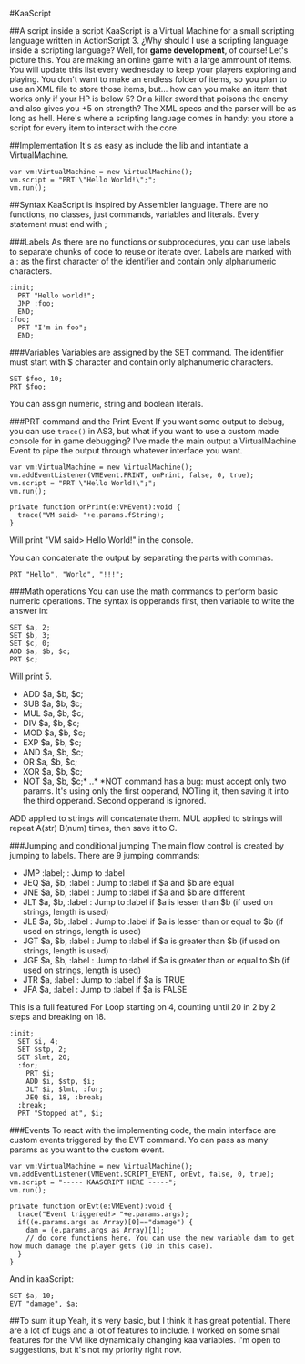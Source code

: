 #KaaScript

##A script inside a script
KaaScript is a Virtual Machine for a small scripting language written in ActionScript 3.
¿Why should I use a scripting language inside a scripting language? Well, for **game development**, of course!
Let's picture this. You are making an online game with a large ammount of items. You will update this list every wednesday to keep your players exploring and playing. You don't want to make an endless folder of items, so you plan to use an XML file to store those items, but... how can you make an item that works only if your HP is below 5? Or a killer sword that poisons the enemy and also gives you +5 on strength? The XML specs and the parser will be as long as hell. Here's where a scripting language comes in handy: you store a script for every item to interact with the core.

##Implementation
It's as easy as include the lib and intantiate a VirtualMachine.
```AS3
var vm:VirtualMachine = new VirtualMachine();
vm.script = "PRT \"Hello World!\";";
vm.run();
```

##Syntax
KaaScript is inspired by Assembler language. There are no functions, no classes, just commands, variables and literals. Every statement must end with ;

###Labels
As there are no functions or subprocedures, you can use labels to separate chunks of code to reuse or iterate over. Labels are marked with a : as the first character of the identifier and contain only alphanumeric characters.

```
:init;
  PRT "Hello world!";
  JMP :foo;
  END;
:foo;
  PRT "I'm in foo";
  END;
```

###Variables
Variables are assigned by the SET command. The identifier must start with $ character and contain only alphanumeric characters.

```
SET $foo, 10;
PRT $foo;
```

You can assign numeric, string and boolean literals.

###PRT command and the Print Event
If you want some output to debug, you can use ```trace()``` in AS3, but what if you want to use a custom made console for in game debugging?
I've made the main output a VirtualMachine Event to pipe the output through whatever interface you want.

```AS3
var vm:VirtualMachine = new VirtualMachine();
vm.addEventListener(VMEvent.PRINT, onPrint, false, 0, true);
vm.script = "PRT \"Hello World!\";";
vm.run();

private function onPrint(e:VMEvent):void {
  trace("VM said> "+e.params.fString);
}
```
Will print "VM said> Hello World!" in the console.

You can concatenate the output by separating the parts with commas.
```
PRT "Hello", "World", "!!!";
```

###Math operations
You can use the math commands to perform basic numeric operations. The syntax is opperands first, then variable to write the answer in:
```
SET $a, 2;
SET $b, 3;
SET $c, 0;
ADD $a, $b, $c;
PRT $c;
```
Will print 5.

* ADD $a, $b, $c;
* SUB $a, $b, $c;
* MUL $a, $b, $c;
* DIV $a, $b, $c;
* MOD $a, $b, $c;
* EXP $a, $b, $c;
* AND $a, $b, $c;
* OR $a, $b, $c;
* XOR $a, $b, $c;
* NOT $a, $b, $c;*
..* *NOT command has a bug: must accept only two params. It's using only the first opperand, NOTing it, then saving it into the third opperand. Second opperand is ignored.

ADD applied to strings will concatenate them.
MUL applied to strings will repeat A(str) B(num) times, then save it to C.

###Jumping and conditional jumping
The main flow control is created by jumping to labels.
There are 9 jumping commands:
* JMP :label;         : Jump to :label
* JEQ $a, $b, :label  : Jump to :label if $a and $b are equal
* JNE $a, $b, :label  : Jump to :label if $a and $b are different
* JLT $a, $b, :label  : Jump to :label if $a is lesser than $b (if used on strings, length is used)
* JLE $a, $b, :label  : Jump to :label if $a is lesser than or equal to $b (if used on strings, length is used)
* JGT $a, $b, :label  : Jump to :label if $a is greater than $b (if used on strings, length is used)
* JGE $a, $b, :label  : Jump to :label if $a is greater than or equal to $b (if used on strings, length is used)
* JTR $a, :label      : Jump to :label if $a is TRUE
* JFA $a, :label      : Jump to :label if $a is FALSE

This is a full featured For Loop starting on 4, counting until 20 in 2 by 2 steps and breaking on 18.
```
:init;
  SET $i, 4;
  SET $stp, 2;
  SET $lmt, 20;
  :for;
    PRT $i;
    ADD $i, $stp, $i;
    JLT $i, $lmt, :for;
    JEQ $i, 18, :break;
  :break;
  PRT "Stopped at", $i;
```

###Events
To react with the implementing code, the main interface are custom events triggered by the EVT command.
Yo can pass as many params as you want to the custom event.

```AS3
var vm:VirtualMachine = new VirtualMachine();
vm.addEventListener(VMEvent.SCRIPT_EVENT, onEvt, false, 0, true);
vm.script = "----- KAASCRIPT HERE -----";
vm.run();

private function onEvt(e:VMEvent):void {
  trace("Event triggered!> "+e.params.args);
  if((e.params.args as Array)[0]=="damage") {
    dam = (e.params.args as Array)[1];
    // do core functions here. You can use the new variable dam to get how much damage the player gets (10 in this case).
  }
}
```
And in kaaScript:
```
SET $a, 10;
EVT "damage", $a;
```

##To sum it up
Yeah, it's very basic, but I think it has great potential. There are a lot of bugs and a lot of features to include.
I worked on some small features for the VM like dynamically changing kaa variables. I'm open to suggestions, but it's not my priority right now.

